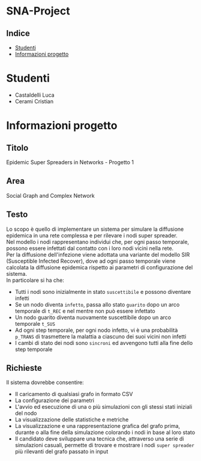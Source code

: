 # SNA-Project

## **Indice**

- [Studenti](#studenti)
- [Informazioni progetto](#info_progetto)

# **Studenti**
- Castaldelli Luca
- Cerami Cristian

# **Informazioni progetto**
## Titolo
Epidemic Super Spreaders in Networks - Progetto 1
## Area
Social Graph and Complex Network
## Testo
Lo scopo è quello di implementare un sistema per simulare la diffusione epidemica in una rete complessa e per rilevare i nodi super spreader.<br>
Nel modello i nodi rappresentano individui che, per ogni passo temporale, possono essere infettati dal contatto con i loro nodi vicini nella rete.<br>
Per la diffusione dell'infezione viene adottata una variante del modello SIR (Susceptible Infected Recover), dove ad ogni passo temporale viene calcolata la diffusione epidemica rispetto ai parametri di configurazione del sistema.<br>
In particolare si ha che:
- Tutti i nodi sono inizialmente in stato `suscettibile` e possono diventare infetti
- Se un nodo diventa `infetto`, passa allo stato `guarito` dopo un arco temporale di `t_REC` e nel mentre non può essere infettato
- Un nodo guarito diventa nuovamente suscettibile dopo un arco temporale `t_SUS`
- Ad ogni step temporale, per ogni nodo infetto, vi è una probabilità `p_TRANS` di trasmettere la malattia a ciascuno dei suoi vicini non infetti
- I cambi di stato dei nodi sono `sincroni` ed avvengono tutti alla fine dello step temporale

## Richieste
Il sistema dovrebbe consentire:
- Il caricamento di qualsiasi grafo in formato CSV
- La configurazione dei parametri
- L'avvio ed esecuzione di una o più simulazioni con gli stessi stati iniziali del nodo
- La visualizzazione delle statistiche e metriche
- La visualizzazione e una rappresentazione grafica del grafo prima, durante o alla fine della simulazione colorando i nodi in base al loro stato
- Il candidato deve sviluppare una tecnica che, attraverso una serie di simulazioni casuali, permette di trovare e mostrare i nodi `super spreader` più rilevanti del grafo passato in input
